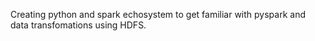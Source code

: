 Creating python and spark echosystem to get familiar with pyspark and data transfomations using HDFS.

